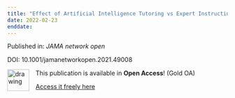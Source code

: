 ```yaml
---
title: "Effect of Artificial Intelligence Tutoring vs Expert Instruction on Learning Simulated Surgical Skills Among Medical Students: A Randomized Clinical Trial."
date: 2022-02-23
enddate:
---
```


Published in: *JAMA network open*

DOI: 10.1001/jamanetworkopen.2021.49008

<img src="https://upload.wikimedia.org/wikipedia/commons/thumb/7/77/Open_Access_logo_PLoS_transparent.svg/800px-Open_Access_logo_PLoS_transparent.svg.png" alt="drawing" width="50" align="left"/> &nbsp;&nbsp;&nbsp;This publication is available in **Open Access**! (Gold OA)

&nbsp;&nbsp;&nbsp;[Access it freely here](https://jamanetwork.com/journals/jamanetworkopen/articlepdf/2789268/fazlollahi_2022_oi_211346_1644628736.68454.pdf
)

